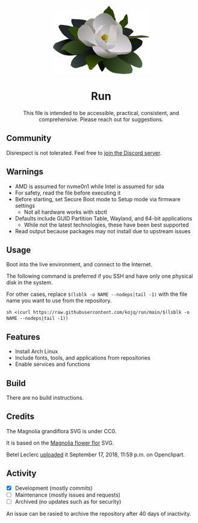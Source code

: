 <div align="center">
  <img src="LOGO.svg" height=180/>

  # Run

  This file is intended to be accessible, practical, consistent, and comprehensive. Please reach out for suggestions.
</div>

## Community

Disrespect is not tolerated. Feel free to [join the Discord server](https://discord.gg/peezNh4pS4).

## Warnings

- AMD is assumed for nvme0n1 while Intel is assumed for sda
- For safety, read the file before executing it
- Before starting, set Secure Boot mode to Setup mode via firmware settings
  - Not all hardware works with sbctl
- Defaults include GUID Partition Table, Wayland, and 64-bit applications
  - While not the latest technologies, these have been best supported
- Read output because packages may not install due to upstream issues

## Usage

Boot into the live environment, and connect to the Internet.

The following command is preferred if you SSH and have only one physical disk in the system.

For other cases, replace `$(lsblk -o NAME --nodeps|tail -1)` with the file name you want to use from the repository.
```
sh <(curl https://raw.githubusercontent.com/kojq/run/main/$(lsblk -o NAME --nodeps|tail -1))
```

## Features

- Install Arch Linux
- Include fonts, tools, and applications from repositories
- Enable services and functions

## Build

There are no build instructions.

## Credits

The Magnolia grandiflora SVG is under CC0.

It is based on the [Magnolia flower flor](https://openclipart.org/detail/306895/magnolia-flower-flor) SVG.

Betel Leclerc [uploaded](https://openclipart.org/download/306895/1537228771.svg) it September 17, 2018, 11:59 p.m. on Openclipart.

## Activity

- [x] Development (mostly commits)
- [ ] Maintenance (mostly issues and requests)
- [ ] Archived (no updates such as for security)

An issue can be rasied to archive the repository after 40 days of inactivity.
